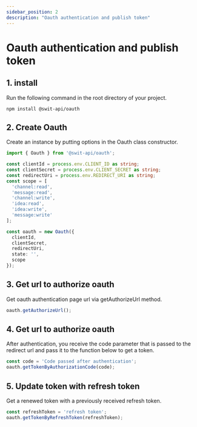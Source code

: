 ```yaml
---
sidebar_position: 2
description: "Oauth authentication and publish token"
---
```


# Oauth authentication and publish token

## 1. install

Run the following command in the root directory of your project.

```shell
npm install @swit-api/oauth
```

## 2. Create Oauth

Create an instance by putting options in the Oauth class constructor.

```typescript
import { Oauth } from '@swit-api/oauth';

const clientId = process.env.CLIENT_ID as string;
const clientSecret = process.env.CLIENT_SECRET as string;
const redirectUri = process.env.REDIRECT_URI as string;
const scope = [
  'channel:read',
  'message:read',
  'channel:write',
  'idea:read',
  'idea:write',
  'message:write'
];

const oauth = new Oauth({
  clientId,
  clientSecret,
  redirectUri,
  state: '',
  scope
});
```


## 3. Get url to authorize oauth

Get oauth authentication page url via getAuthorizeUrl method.

```typescript
oauth.getAuthorizeUrl();
```

## 4. Get url to authorize oauth

After authentication, you receive the code parameter 
that is passed to the redirect url and pass it to the function below to get a token.

```typescript
const code = 'Code passed after authentication';
oauth.getTokenByAuthorizationCode(code);
```


## 5. Update token with refresh token

Get a renewed token with a previously received refresh token.

```typescript
const refreshToken = 'refresh token';
oauth.getTokenByRefreshToken(refreshToken);
```
